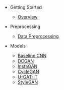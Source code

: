 <!-- docs/_sidebar.md -->

- Getting Started

  - [Overview](README.md)

- Preprocessing
  - [Data Preprocessing](datapreprocessing/README.md)
- Models

  - [Baseline CNN](baseline-cnn/README.md)
  - [DCGAN](DCGAN/README.md)
  - [InstaGAN](InstaGAN/README.md)
  - [CycleGAN](CycleGAN/README.md)
  - [U-GAT-IT](UGATIT/README.md)
  - [StyleGAN](StyleGAN/README.md)
